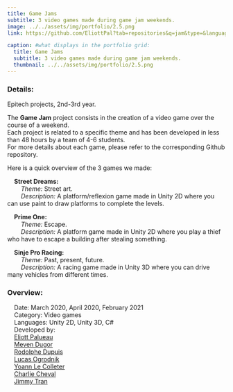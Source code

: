 ```yaml
---
title: Game Jams
subtitle: 3 video games made during game jam weekends.
image: ../../assets/img/portfolio/2.5.png
link: https://github.com/EliottPal?tab=repositories&q=jam&type=&language=&sort=

caption: #what displays in the portfolio grid:
  title: Game Jams
  subtitle: 3 video games made during game jam weekends.
  thumbnail: ../../assets/img/portfolio/2.5.png
---
```

### Details:  
Epitech projects, 2nd-3rd year.  

The **Game Jam** project consists in the creation of a video game over the course of a weekend.   
Each project is related to a specific theme and has been developed in less than 48 hours by a team of 4-6 students.   
For more details about each game, please refer to the corresponding Github repository.  

Here is a quick overview of the 3 games we made:  

&nbsp;&nbsp;&nbsp;&nbsp;**Street Dreams:**  
&nbsp;&nbsp;&nbsp;&nbsp;&nbsp;&nbsp;&nbsp;&nbsp;*Theme:* Street art.  
&nbsp;&nbsp;&nbsp;&nbsp;&nbsp;&nbsp;&nbsp;&nbsp;*Description:* A platform/reflexion game made in Unity 2D where you can use paint to draw platforms to complete the levels.  

&nbsp;&nbsp;&nbsp;&nbsp;**Prime One:**  
&nbsp;&nbsp;&nbsp;&nbsp;&nbsp;&nbsp;&nbsp;&nbsp;*Theme:* Escape.  
&nbsp;&nbsp;&nbsp;&nbsp;&nbsp;&nbsp;&nbsp;&nbsp;*Description:* A platform game made in Unity 2D where you play a thief who have to escape a building after stealing something.  

&nbsp;&nbsp;&nbsp;&nbsp;**Sinje Pro Racing:**  
&nbsp;&nbsp;&nbsp;&nbsp;&nbsp;&nbsp;&nbsp;&nbsp;*Theme:* Past, present, future.  
&nbsp;&nbsp;&nbsp;&nbsp;&nbsp;&nbsp;&nbsp;&nbsp;*Description:* A racing game made in Unity 3D where you can drive many vehicles from different times.  

### Overview:  
&nbsp;&nbsp;&nbsp;&nbsp;Date: March 2020, April 2020, February 2021  
&nbsp;&nbsp;&nbsp;&nbsp;Category: Video games  
&nbsp;&nbsp;&nbsp;&nbsp;Languages: Unity 2D, Unity 3D, C#  
&nbsp;&nbsp;&nbsp;&nbsp;Developed by:  
&nbsp;&nbsp;&nbsp;&nbsp;[Eliott Palueau](https://github.com/EliottPal)   
&nbsp;&nbsp;&nbsp;&nbsp;[Meven Dugor](https://github.com/Assurio)  
&nbsp;&nbsp;&nbsp;&nbsp;[Rodolphe Dupuis](https://github.com/RodolpheDupuis)  
&nbsp;&nbsp;&nbsp;&nbsp;[Lucas Ogrodnik](https://github.com/Neohzu)  
&nbsp;&nbsp;&nbsp;&nbsp;[Yoann Le Colleter](https://github.com/Zoujoko)  
&nbsp;&nbsp;&nbsp;&nbsp;[Charlie Cheval](https://github.com/Charlie50)  
&nbsp;&nbsp;&nbsp;&nbsp;[Jimmy Tran](https://github.com/shynriu)  
  
